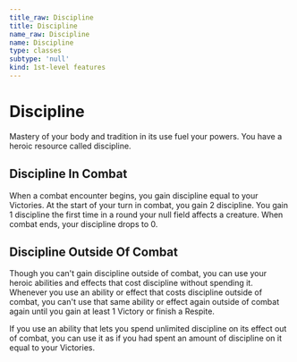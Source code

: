 ```yaml
---
title_raw: Discipline
title: Discipline
name_raw: Discipline
name: Discipline
type: classes
subtype: 'null'
kind: 1st-level features
---
```


# Discipline

Mastery of your body and tradition in its use fuel your powers. You have a heroic resource called discipline.

## Discipline In Combat

When a combat encounter begins, you gain discipline equal to your Victories. At the start of your turn in combat, you gain 2 discipline. You gain 1 discipline the first time in a round your null field affects a creature. When combat ends, your discipline drops to 0.

## Discipline Outside Of Combat

Though you can't gain discipline outside of combat, you can use your heroic abilities and effects that cost discipline without spending it. Whenever you use an ability or effect that costs discipline outside of combat, you can't use that same ability or effect again outside of combat again until you gain at least 1 Victory or finish a Respite.

If you use an ability that lets you spend unlimited discipline on its effect out of combat, you can use it as if you had spent an amount of discipline on it equal to your Victories.
